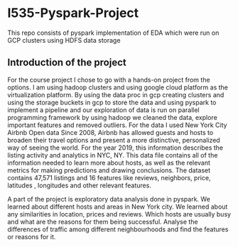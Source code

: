 # I535-Pyspark-Project
This repo consists of pyspark implementation of EDA which were run on GCP clusters using HDFS data storage

## Introduction of the project
For the course project I chose to go with a hands-on project from the options. I am using hadoop clusters and using google cloud platform as the virtualization platform. By using the data proc in gcp creating clusters and using the storage buckets in gcp to store the data and using pyspark to implement a pipeline and our exploration of data is run on parallel programming framework by using hadoop we cleaned the data, explore important features and removed outliers.
		For the data I used New York City Airbnb Open data Since 2008, Airbnb has allowed guests and hosts to broaden their travel options and present a more distinctive, personalized way of seeing the world. For the year 2019, this information describes the listing activity and analytics in NYC, NY. This data file contains all of the information needed to learn more about hosts, as well as the relevant metrics for making predictions and drawing conclusions. The dataset contains 47,571 listings and 16 features like reviews, neighbors, price, latitudes , longitudes and other relevant features. 

A part of the project is exploratory data analysis done in pyspark. We learned about different hosts and areas in New York city. We learned about any similarities in location, prices and reviews. Which hosts are usually busy and what are the reasons for them being successful. Analyse the differences of traffic among different neighbourhoods and find the features or reasons for it.
